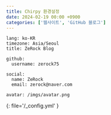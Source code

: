 ```yaml
---
title: Chirpy 환경설정
date: 2024-02-19 00:00 +0900
categories: ['웹사이트', 'GitHub 블로그']
---
```



```
lang: ko-KR
timezone: Asia/Seoul
title: ZeRock Blog

github:
  username: zerock75

social:
  name: ZeRock
  email: zerock@naver.com 

avatar: /imgs/avatar.png
```
{: file='/_config.yml' }

